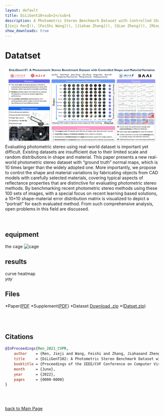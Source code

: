 ```yaml
---
layout: default
title: DiLiGent10<sub>2</sub>$
description: A Photometric Stereo Benchmark Dataset with Controlled Shape and Material Variation <br>
[Jieji Ren](), [FeiShi Wang](), [Jiahao Zhang](), [Qian Zheng](), [Mingjun Ren](), [Boxing Shi]()
show_downloads: true
---
```

# Datatset
![diligent102](./imgs/poster.png)
Evaluating photometric stereo using real-world dataset is important yet difficult. Existing datasets are insufficient due to their limited scale and random distributions in shape and material. This paper presents a new real-world photometric stereo dataset with “ground truth” normal maps, which is 10 times larger than the widely adopted one. More importantly, we propose to control the shape and material variations by fabricating objects from CAD models with carefully selected materials, covering typical aspects of reflectance properties that are distinctive for evaluating photometric stereo methods. By benchmarking recent photometric stereo methods using these 100 sets of images, with a special focus on recent learning based solutions, a 10×10 shape-material error distribution matrix is visualized to depict a “portrait” for each evaluated method. From such comprehensive analysis, open problems in this field are discussed. 
<br><br><br>


## equipment
the cage
![cage](./imgs/)
<br>


## results
curve 
heatmap
<br>
_yay_



## Files
*Paper([PDF](./imgs/pdfs/00793.pdf)
*Supplement([PDF](./imgs/pdfs/00793-supp.pdf))
*Dataset <a href="{{1.2.3.4/dataset/xxx.zip}}" class="btn">Download .zip</a> 
*([Datset.zip](1.2.3.4/dataset/xxx.zip))
<br/><br/><br/><br/>


## Citations
```bib
@InProceedings{Ren_2021_CVPR,
    author    = {Ren, Jieji and Wang, Feishi and Zhang, Jiahaoand Zheng, Qian and Ren Mingjun and Shi, Boxin},
    title     = {DiLiGenT102: A Photometric Stereo Benchmark Dataset with Controlled Shape and Material Variation},
    booktitle = {Proceedings of the IEEE/CVF Conference on Computer Vision and Pattern Recognition (CVPR)},
    month     = {June},
    year      = {2022},
    pages     = {0000-0000}
}

```
<br><br>






[back to Main Page](./)



